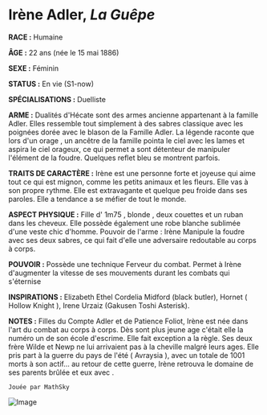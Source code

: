 # Irène Adler, *La Guêpe*

**RACE :** Humaine

**ÂGE :** 22 ans (née le 15 mai 1886)

**SEXE :** Féminin

**STATUS :** En vie (S1-now)

**SPÉCIALISATIONS :** Duelliste

**ARME :** Dualités d'Hécate sont des armes ancienne appartenant à la famille Adler. Elles ressemble tout simplement à des sabres classique avec les poignées dorée avec le blason de la Famille Adler. La légende raconte que lors d'un orage , un ancêtre de la famille pointa le ciel avec les lames et aspira le ciel orageux, ce qui permet a sont détenteur de manipuler l'élément de la foudre. Quelques reflet bleu se montrent parfois. 

**TRAITS DE CARACTÈRE :** Irène est une personne forte et joyeuse qui aime tout ce qui est mignon, comme les petits animaux et les fleurs. Elle vas à son propre rythme. Elle est extravagante et quelque peu froide dans ses paroles. Elle a tendance a se méfier de tout le monde. 

**ASPECT PHYSIQUE :** Fille d' 1m75 , blonde , deux couettes et un ruban dans les cheveux. Elle possède également une robe blanche sublimée d'une veste chic d'homme. Pouvoir de l'arme : Irène Manipule la foudre avec ses deux sabres, ce qui fait d'elle une adversaire redoutable au corps à corps. 

**POUVOIR :** Possède une technique Ferveur du combat. Permet à Irène d'augmenter la vitesse de ses mouvements durant les combats qui s'éternise

**INSPIRATIONS :** Elizabeth Ethel Cordelia Midford (black butler), Hornet ( Hollow Knight ), Irene Urzaiz (Gakusen Toshi Asterisk). 

**NOTES :** Filles du Compte Adler et de Patience Foliot, Irène est née dans l'art du combat au corps à corps. Dès sont plus jeune age c'était elle la numéro un de son école d'escrime. Elle fait exception a la règle. Ses deux frère Wilde et Newp ne lui arrivaient pas à la cheville malgré leurs ages. Elle pris part à la guerre du pays de l'été ( Avraysia ), avec un totale de 1001 morts à son actif... au retour de cette guerre, Irène retrouva le domaine de ses parents brûlée et eux avec .

`Jouée par MathSky`

![Image](https://share.alkanife.fr/bna.png)


